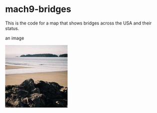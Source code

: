 # mach9-bridges

This is the code for a map that shows bridges across the USA and their status.

an image

![alt text](https://github.com/frisbeefish/mach9-bridges/blob/main/12-200x200.jpg?raw=true)
